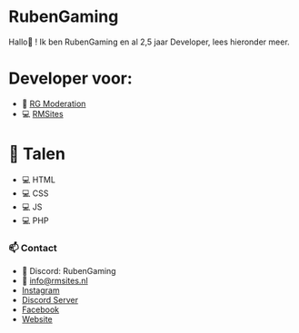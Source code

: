 # RubenGaming
Hallo👋 ! Ik ben RubenGaming en al 2,5 jaar Developer, lees hieronder meer.

# Developer voor:
- 🤖 [RG Moderation](https://discord.com/oauth2/authorize?client_id=991459501242847373&permissions=8&scope=bot%20applications.commands)
- 💻 [RMSites](https://rmsites.nl)

# 🔧 Talen
- 💻 HTML
- 💻 CSS
- 💻 JS
- 💻 PHP

### 📫 Contact
- 💠 Discord: RubenGaming
- 📩 info@rmsites.nl
- [Instagram](https://instagram.com/rubengaming_1)
- [Discord Server](https://discord.gg/NfePsJwrGf)
- [Facebook](https://facebook.com/profile.php?id=100074776480590)
- [Website](https://rmsites.nl/#contact)
